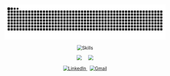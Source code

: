 

<p align="center">
  <img src="https://readme-typing-svg.demolab.com?font=Electrolize&size=22&duration=3000&pause=1000&center=true&vCenter=true&width=450&lines=Olá,+eu sou+Juan!; Desenvolvedor de Software;UI%2FUX+Designer&color=e5e5e5&background=" alt="" />
</p
  
<div align="center">
  <img src="https://raw.githubusercontent.com/juansillva/juansillva/output/github-contribution-grid-snake-dark.svg" alt="snake animation dark mode" />
</div>

<p align="center">
  <img src="https://skillicons.dev/icons?i=js,react,nextjs,html,css,sass,java,figma,git&theme=dark" alt="Skills" />
</p>

<div align="center">
  <img 
    src="https://github-readme-stats.vercel.app/api?username=juansillva&show_icons=true&hide_title=true&hide_border=true&bg_color=2e2e2e&title_color=2e7db2&text_color=e5e5e5&icon_color=2e7db2" 
    width="420"
  />
  &nbsp;&nbsp;&nbsp;
  <img 
    src="https://github-readme-stats.vercel.app/api/top-langs/?username=juansillva&layout=compact&hide_border=true&bg_color=2e2e2e&title_color=2e7db2&text_color=e5e5e5" 
    width="320"
  />
</div>


<p align="center"> <a href="https://www.linkedin.com/in/seu-usuario-linkedin" target="_blank"> <img src="https://img.shields.io/badge/LinkedIn-2e7db2?style=for-the-badge&logo=linkedin&logoColor=white" alt="LinkedIn"/> </a> &nbsp; <a href="mailto:seuemail@gmail.com"> <img src="https://img.shields.io/badge/Gmail-e44848?style=for-the-badge&logo=gmail&logoColor=white" alt="Gmail"/> </a> </p>




